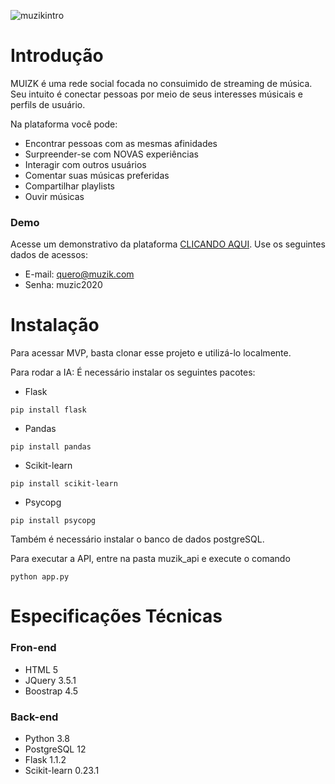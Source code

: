 ![muzikintro](https://user-images.githubusercontent.com/51968644/97819071-18f6fd00-1c85-11eb-9521-68aa4d39451e.jpg)

# Introdução
MUIZK é uma rede social focada no consuimido de streaming de música. Seu intuito é conectar pessoas por meio de seus interesses músicais e perfils de usuário.

Na plataforma você pode: 
- Encontrar pessoas com as mesmas afinidades
- Surpreender-se com NOVAS experiências
- Interagir com outros usuários
- Comentar suas músicas preferidas
- Compartilhar playlists
- Ouvir músicas

### Demo
Acesse um demonstrativo da plataforma [CLICANDO AQUI](http://brunoleonardo.me/muzik).
Use os seguintes dados de acessos:
- E-mail: quero@muzik.com
- Senha: muzic2020

# Instalação
Para acessar MVP, basta clonar esse projeto e utilizá-lo localmente.

Para rodar a IA:
É necessário instalar os seguintes pacotes:
- Flask
```
pip install flask
```
- Pandas
```
pip install pandas
```
- Scikit-learn
```
pip install scikit-learn
```
- Psycopg
```
pip install psycopg
```

Também é necessário instalar o banco de dados postgreSQL.

Para executar a API, entre na pasta muzik_api e execute o comando
```
python app.py
```

# Especificações Técnicas 
### Fron-end
- HTML 5
- JQuery 3.5.1
- Boostrap 4.5

### Back-end
- Python 3.8
- PostgreSQL 12
- Flask 1.1.2
- Scikit-learn 0.23.1
